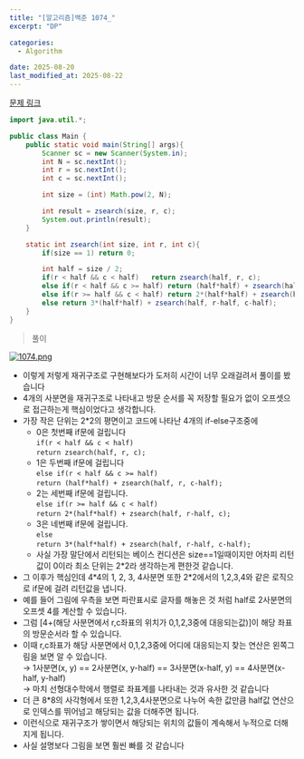 ```yaml
---
title: "[알고리즘]백준 1074_"
excerpt: "DP"

categories:
  - Algorithm

date: 2025-08-20
last_modified_at: 2025-08-22
---
```


[문제 링크](https://www.acmicpc.net/problem/1074)

```java
import java.util.*;

public class Main {
    public static void main(String[] args){
        Scanner sc = new Scanner(System.in);
        int N = sc.nextInt();
        int r = sc.nextInt();
        int c = sc.nextInt();

        int size = (int) Math.pow(2, N);

        int result = zsearch(size, r, c);
        System.out.println(result);
    }

    static int zsearch(int size, int r, int c){
        if(size == 1) return 0;

        int half = size / 2;
        if(r < half && c < half)   return zsearch(half, r, c);
        else if(r < half && c >= half) return (half*half) + zsearch(half, r, c-half);
        else if(r >= half && c < half) return 2*(half*half) + zsearch(half, r-half, c);
        else return 3*(half*half) + zsearch(half, r-half, c-half);
    }
}
```

> 풀이

[![1074.png](https://i.postimg.cc/DfB1Czf4/1074.png)](https://postimg.cc/23LqyrZC)

- 이렇게 저렇게 재귀구조로 구현해보다가 도저히 시간이 너무 오래걸려서 풀이를 봤습니다
- 4개의 사분면을 재귀구조로 나타내고 방문 순서를 꼭 저장할 필요가 없이 오프셋으로 접근하는게 핵심이었다고 생각합니다.
- 가장 작은 단위는 2\*2의 평면이고 코드에 나타난 4개의 if-else구조중에
  - 0은 첫번째 if문에 걸립니다<br/>
    `if(r < half && c < half)`<br/>
    `return zsearch(half, r, c);`
  - 1은 두번째 if문에 걸립니다<br/>
    `else if(r < half && c >= half)`<br/>
    `return (half*half) + zsearch(half, r, c-half);`
  - 2는 세번째 if문에 걸립니다.<br/>
    `else if(r >= half && c < half)`<br/>
    `return 2*(half*half) + zsearch(half, r-half, c);`
  - 3은 네번째 if문에 걸립니다. <br/>
    `else`<br/>
    `return 3*(half*half) + zsearch(half, r-half, c-half);`
  - 사실 가장 말단에서 리턴되는 베이스 컨디션은 size==1일때이지만 어차피 리턴값이 0이라 최소 단위는 2\*2라 생각하는게 편한것 같습니다.
- 그 이후가 핵심인데 4\*4의 1, 2, 3, 4사분면 또한 2\*2에서의 1,2,3,4와 같은 로직으로 if문에 걸려 리턴값을 냅니다.
- 예를 들어 그림에 우측을 보면 파란표시로 글자를 해놓은 것 처럼 half로 2사분면의 오프셋 4를 계산할 수 있습니다.
- 그럼 [4+(해당 사분면에서 r,c좌표의 위치가 0,1,2,3중에 대응되는값)]이 해당 좌표의 방문순서라 할 수 있습니다.
- 이때 r,c좌표가 해당 사분면에서 0,1,2,3중에 어디에 대응되는지 찾는 연산은 왼쪽그림을 보면 알 수 있습니다.<br/>
  → 1사분면(x, y) == 2사분면(x, y-half) == 3사분면(x-half, y) == 4사분면(x-half, y-half)<br/>
  → 마치 선형대수학에서 행렬로 좌표계를 나타내는 것과 유사한 것 같습니다
- 더 큰 8\*8의 사각형에서 또한 1,2,3,4사분면으로 나누어 속한 값만큼 half값 연산으로 인덱스를 뛰어넘고 해당되는 값을 더해주면 됩니다.
- 이런식으로 재귀구조가 쌓이면서 해당되는 위치의 값들이 계속해서 누적으로 더해지게 됩니다.
- 사실 설명보다 그림을 보면 훨씬 빠를 것 같습니다
